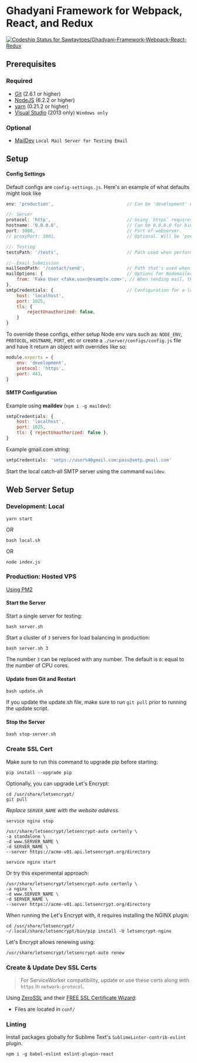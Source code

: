 # Ghadyani Framework for Webpack, React, and Redux
[ ![Codeship Status for Sawtaytoes/Ghadyani-Framework-Webpack-React-Redux](https://app.codeship.com/projects/6a9ebe50-fc1e-0134-257f-0aa8194bf520/status?branch=master)](https://app.codeship.com/projects/211675)

## Prerequisites

### Required
- [Git](http://www.git-scm.com/downloads) (2.6.1 or higher)
- [NodeJS](https://nodejs.org/en/download/) (6.2.2 or higher)
- [yarn](https://yarnpkg.com/en/) (0.21.2 or higher)
- [Visual Studio](https://www.microsoft.com/en-us/download/details.aspx?id=48131) (2013 only) `Windows only`

### Optional
- [MailDev](http://danfarrelly.nyc/MailDev/) `Local Mail Server for Testing Email`


## Setup

#### Config Settings
Default configs are `config-settings.js`. Here's an example of what defaults might look like
```js
env: 'production',                            // Can be 'development' or 'production'.

//- Server
protocol: 'http',                             // Using `https` requires valid certificates.
hostname: '0.0.0.0',                          // Can be 0.0.0.0 for binding to all ports.
port: 3000,                                   // Port of webserver.
// proxyPort: 3001,                           // Optional. Will be `port + 1` if not defined.

//- Testing
testsPath: '/tests',                          // Path used when performing unit-tests

//- Email Submission
mailSendPath: '/contact/send',                // Path that's used when doing a POST to send mail.
mailOptions: {                                // Options for Nodemailer.
	from: 'Fake User <fake.user@example.com>', // When sending mail, this appears in the `FROM` field
},
smtpCredentials: {                            // Configuration for a local maildev server.
	host: 'localhost',
	port: 1025,
	tls: {
		rejectUnauthorized: false,
	}
}
```

To override these configs, either setup Node env vars such as: `NODE_ENV`, `PROTOCOL`, `HOSTNAME`, `PORT`, etc or create a `./server/configs/config.js` file and have it return an object with overrides like so:

```js
module.exports = {
	env: 'development',
	protocol: 'https',
	port: 443,
}
```


#### SMTP Configuration
Example using **maildev** (`npm i -g maildev`):

```js
smtpCredentials: {
	host: 'localhost',
	port: 1025,
	tls: { rejectUnauthorized: false },
}
```

Example gmail.com string:

```js
smtpCredentials: 'smtps://user%40gmail.com:pass@smtp.gmail.com'
```

Start the local catch-all SMTP server using the command `maildev`.


## Web Server Setup

### Development: Local
```shell
yarn start
```

OR
```shell
bash local.sh
```

OR

```shell
node index.js
```

### Production: Hosted VPS
[Using PM2](http://pm2.keymetrics.io/)

#### Start the Server
Start a single server for testing:

```shell
bash server.sh
```

Start a cluster of `3` servers for load balancing in production:

```shell
bash server.sh 3
```

The number `3` can be replaced with any number. The default is `0`: equal to the number of CPU cores.

#### Update from Git and Restart
```shell
bash update.sh
```

If you update the update.sh file, make sure to run `git pull` prior to running the update script.

#### Stop the Server
```shell
bash stop-server.sh
```

### Create SSL Cert
Make sure to run this command to upgrade pip before starting:

```shell
pip install --upgrade pip
```

Optionally, you can upgrade Let's Encrypt:

```shell
cd /usr/share/letsencrypt/
git pull
```

_Replace `SERVER_NAME` with the website address._

```shell
service nginx stop

/usr/share/letsencrypt/letsencrypt-auto certonly \
-a standalone \
-d www.SERVER_NAME \
-d SERVER_NAME \
--server https://acme-v01.api.letsencrypt.org/directory

service nginx start
```

Or try this experimental approach:

```shell
/usr/share/letsencrypt/letsencrypt-auto certonly \
-a nginx \
-d www.SERVER_NAME \
-d SERVER_NAME \
--server https://acme-v01.api.letsencrypt.org/directory
```

When running the Let's Encrypt with, it requires installing the NGINX plugin:

```shell
cd /usr/share/letsencrypt/
~/.local/share/letsencrypt/bin/pip install -U letsencrypt-nginx
```

Let's Encrypt allows renewing using:

```shell
/usr/share/letsencrypt/letsencrypt-auto renew
```

### Create & Update Dev SSL Certs
> For ServiceWorker compatibility, update or use these certs along with `https` in `network-protocol`.

Using [ZeroSSL](https://zerossl.com/free-ssl) and their [FREE SSL Certificate Wizard](https://zerossl.com/free-ssl/#crt):

- Files are located in `conf/`

### Linting
Install packages globally for Sublime Text's `SublimeLinter-contrib-eslint` plugin.

```shell
npm i -g babel-eslint eslint-plugin-react
```
